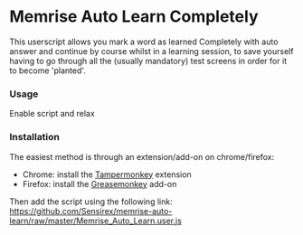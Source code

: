 # Memrise Auto Learn Completely

This userscript allows you mark a word as learned Completely with auto answer and continue by course whilst in a learning session, to save yourself having to go through all the (usually mandatory) test screens in order for it to become 'planted'.

### Usage

Enable script and relax

### Installation

The easiest method is through an extension/add-on on chrome/firefox:

- Chrome: install the [Tampermonkey](https://chrome.google.com/webstore/detail/dhdgffkkebhmkfjojejmpbldmpobfkfo) extension
- Firefox: install the [Greasemonkey](https://addons.mozilla.org/en-US/firefox/addon/greasemonkey/) add-on

Then add the script using the following link: https://github.com/Sensirex/memrise-auto-learn/raw/master/Memrise_Auto_Learn.user.js

